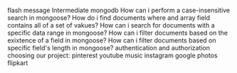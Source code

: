 flash message
Intermediate mongodb
    How can i perform a case-insensitive search in mongoose?
    How do i find documents where and array field contains all of a set of vakues?
    How can i search for documents with a specific data range in mongoose?
    How can i filter documents based on the exixtence of a field in mongoose?
    How can i filter documents based on specific field's length in mongoose?
authentication and authorization
choosing our project:
    pinterest
    youtube music
    instagram
    google photos
    flipkart

